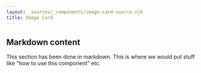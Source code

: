 ```yaml
---
layout: _sources/_components/image-card-source.njk
title: Image Card
---
```


## Markdown content

This section has been done in markdown. This is where we would put stuff like "how to use this component" etc.

